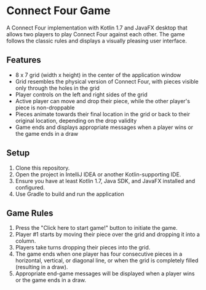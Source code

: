 # Connect Four Game

A Connect Four implementation with Kotlin 1.7 and JavaFX desktop that allows two players to play Connect Four against each other. The game follows the classic rules and displays a visually pleasing user interface.

## Features

- 8 x 7 grid (width x height) in the center of the application window
- Grid resembles the physical version of Connect Four, with pieces visible only through the holes in the grid
- Player controls on the left and right sides of the grid
- Active player can move and drop their piece, while the other player's piece is non-droppable
- Pieces animate towards their final location in the grid or back to their original location, depending on the drop validity
- Game ends and displays appropriate messages when a player wins or the game ends in a draw

## Setup

1. Clone this repository.
2. Open the project in IntelliJ IDEA or another Kotlin-supporting IDE.
3. Ensure you have at least Kotlin 1.7, Java SDK, and JavaFX installed and configured.
4. Use Gradle to build and run the application

## Game Rules

1. Press the "Click here to start game!" button to initiate the game.
2. Player #1 starts by moving their piece over the grid and dropping it into a column.
3. Players take turns dropping their pieces into the grid.
4. The game ends when one player has four consecutive pieces in a horizontal, vertical, or diagonal line, or when the grid is completely filled (resulting in a draw).
5. Appropriate end-game messages will be displayed when a player wins or the game ends in a draw.

